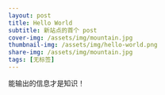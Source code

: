 ```yaml
---
layout: post
title: Hello World
subtitle: 新站点的首个 post
cover-img: /assets/img/mountain.jpg
thumbnail-img: /assets/img/hello-world.png
share-img: /assets/img/mountain.jpg
tags: [无标签]
---
```


能输出的信息才是知识！



